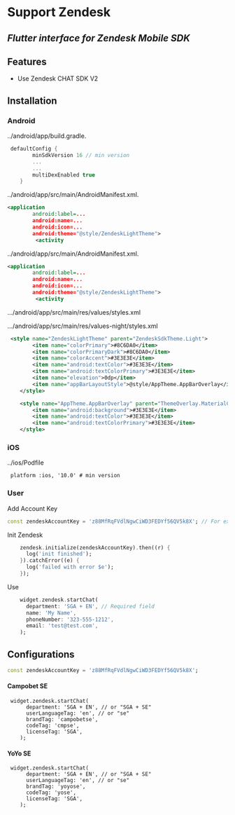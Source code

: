 # Support Zendesk
## _Flutter interface for Zendesk Mobile SDK_

## Features

- Use Zendesk CHAT SDK V2


## Installation
### Android

../android/app/build.gradle.

```gradle
 defaultConfig {
        minSdkVersion 16 // min version
        ...
        ...
        multiDexEnabled true
    }
```

../android/app/src/main/AndroidManifest.xml.

```xml
<application
        android:label=...
        android:name=...
        android:icon=...
        android:theme="@style/ZendeskLightTheme">
         <activity
```

../android/app/src/main/AndroidManifest.xml.

```xml
<application
        android:label=...
        android:name=...
        android:icon=...
        android:theme="@style/ZendeskLightTheme">
         <activity
```

.../android/app/src/main/res/values/styles.xml

.../android/app/src/main/res/values-night/styles.xml

```xml
 <style name="ZendeskLightTheme" parent="ZendeskSdkTheme.Light">
        <item name="colorPrimary">#8C6DA0</item>
        <item name="colorPrimaryDark">#8C6DA0</item>
        <item name="colorAccent">#3E3E3E</item>
        <item name="android:textColor">#3E3E3E</item>
        <item name="android:textColorPrimary">#3E3E3E</item>
        <item name="elevation">0dp</item>
        <item name="appBarLayoutStyle">@style/AppTheme.AppBarOverlay</item>
    </style>

    <style name="AppTheme.AppBarOverlay" parent="ThemeOverlay.MaterialComponents.Dark.ActionBar">
        <item name="android:background">#3E3E3E</item>
        <item name="android:textColor">#3E3E3E</item>
        <item name="android:textColorPrimary">#3E3E3E</item>
    </style>
```

### iOS

../ios/Podfile

```podfile
 platform :ios, '10.0' # min version
```

### User

Add Account Key
```dart
const zendeskAccountKey = 'z88MfRqFVdlNgwCiWD3FEDYf56QV5k8X'; // For example
```

Init Zendesk
```dart
    zendesk.initialize(zendeskAccountKey).then((r) {
      log('init finished');
    }).catchError((e) {
      log('failed with error $e');
    });
```

Use
```dart
    widget.zendesk.startChat(
      department: 'SGA + EN', // Required field
      name: 'My Name',
      phoneNumber: '323-555-1212',
      email: 'test@test.com',
    );
```
## Configurations
```dart
const zendeskAccountKey = 'z88MfRqFVdlNgwCiWD3FEDYf56QV5k8X';
```
#### Campobet SE
```
 widget.zendesk.startChat(
      department: 'SGA + EN', // or "SGA + SE"
      userLanguageTag: 'en', // or "se"
      brandTag: 'campobetse',
      codeTag: 'cmpse',
      licenseTag: 'SGA',
    );
```
#### YoYo SE
```
 widget.zendesk.startChat(
      department: 'SGA + EN', // or "SGA + SE"
      userLanguageTag: 'en', // or "se"
      brandTag: 'yoyose',
      codeTag: 'yose',
      licenseTag: 'SGA',
    );
```
